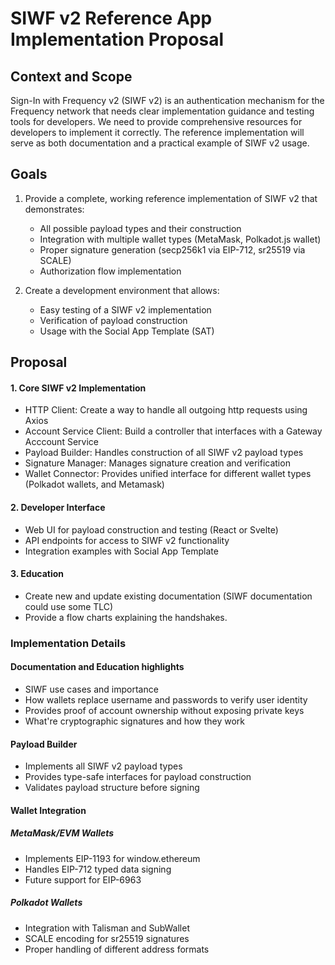 # SIWF v2 Reference App Implementation Proposal

## Context and Scope
Sign-In with Frequency v2 (SIWF v2) is an authentication mechanism for the Frequency network that needs clear implementation guidance and testing tools for developers. We need to provide comprehensive resources for developers to implement it correctly. The reference implementation will serve as both documentation and a practical example of SIWF v2 usage.

## Goals
1. Provide a complete, working reference implementation of SIWF v2 that demonstrates:
   - All possible payload types and their construction
   - Integration with multiple wallet types (MetaMask, Polkadot.js wallet)
   - Proper signature generation (secp256k1 via EIP-712, sr25519 via SCALE)
   - Authorization flow implementation

2. Create a development environment that allows:
   - Easy testing of a SIWF v2 implementation
   - Verification of payload construction
   - Usage with the Social App Template (SAT)

## Proposal

#### 1. Core SIWF v2 Implementation
- HTTP Client: Create a way to handle all outgoing http requests using Axios
- Account Service Client: Build a controller that interfaces with a Gateway Acccount Service
- Payload Builder: Handles construction of all SIWF v2 payload types
- Signature Manager: Manages signature creation and verification
- Wallet Connector: Provides unified interface for different wallet types (Polkadot wallets, and Metamask)
   
#### 2. Developer Interface
- Web UI for payload construction and testing (React or Svelte)
- API endpoints for access to SIWF v2 functionality
- Integration examples with Social App Template

#### 3. Education
- Create new and update existing documentation (SIWF documentation could use some TLC)
- Provide a flow charts explaining the handshakes.

### Implementation Details

#### Documentation and Education highlights
- SIWF use cases and importance
- How wallets replace username and passwords to verify user identity
- Provides proof of account ownership without exposing private keys
- What're cryptographic signatures and how they work

#### Payload Builder
- Implements all SIWF v2 payload types
- Provides type-safe interfaces for payload construction
- Validates payload structure before signing

#### Wallet Integration
##### MetaMask/EVM Wallets
- Implements EIP-1193 for window.ethereum
- Handles EIP-712 typed data signing
- Future support for EIP-6963

##### Polkadot Wallets
- Integration with Talisman and SubWallet
- SCALE encoding for sr25519 signatures
- Proper handling of different address formats